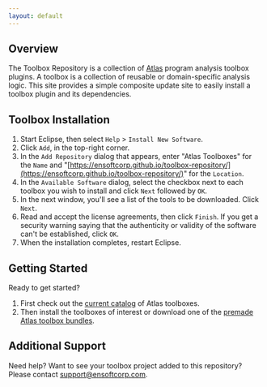 ```yaml
---
layout: default
---
```


## Overview
The Toolbox Repository is a collection of [Atlas](http://www.ensoftcorp.com/atlas/) program analysis toolbox plugins. A toolbox is a collection of reusable or domain-specific analysis logic. This site provides a simple composite update site to easily install a toolbox plugin and its dependencies.

## Toolbox Installation
1. Start Eclipse, then select `Help` &gt; `Install New Software`.
2. Click `Add`, in the top-right corner.
3. In the `Add Repository` dialog that appears, enter &quot;Atlas Toolboxes&quot; for the `Name` and &quot;[https://ensoftcorp.github.io/toolbox-repository/](https://ensoftcorp.github.io/toolbox-repository/)&quot; for the `Location`.
4. In the `Available Software` dialog, select the checkbox next to each toolbox you wish to install and click `Next` followed by `OK`.
5. In the next window, you'll see a list of the tools to be downloaded. Click `Next`.
6. Read and accept the license agreements, then click `Finish`. If you get a security warning saying that the authenticity or validity of the software can't be established, click `OK`.
7. When the installation completes, restart Eclipse.

## Getting Started
Ready to get started?

1. First check out the [current catalog](./catalog) of Atlas toolboxes.
2. Then install the toolboxes of interest or download one of the [premade Atlas toolbox bundles](./bundles).

## Additional Support
Need help? Want to see your toolbox project added to this repository? Please contact [support@ensoftcorp.com](mailto:support@ensoftcorp.com).